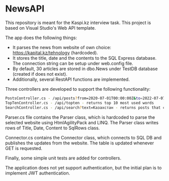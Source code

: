 # NewsAPI

This repository is meant for the Kaspi.kz interview task. 
This project is based on Visual Studio's Web API template. 

The app does the following things: 
- It parses the news from website of own choice: https://kapital.kz/tehnology (hardcoded).
- It stores the title, date and the contents to the SQL Express database. The connection string can be setup under web.config file. 
- By default, 30 articles are stored in dbo.News under TestDB database (created if does not exist).
- Additionally, several RestAPI functions are implemented. 

Three controllers are developed to support the following functionality:
``` bash
PostsController.cs - /api/posts?from=2020-07-01T00:00:00Z&to=2022-07-07T00:00:00Z - returns posts under a defined timeframe
TopTenController.cs - /api/topten - returns top 10 most used words
SearchController.cs - /api/search?text=Казахстан - returns posts that contain a string
```
Parser.cs file contains the Parser class, which is hardcoded to parse the selected website using HtmlAgilityPack and LINQ. The Parser class writes rows of Title, Date, Content to SqlRows class. 

Connector.cs contains the Connector class, which connects to SQL DB and publishes the updates from the website. The table is updated whenever GET is requested. 

Finally, some simple unit tests are added for controllers.

The application does not yet support authentication, but the initial plan is to implement JWT authentication. 
